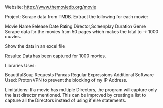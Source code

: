 Website: https://www.themoviedb.org/movie

Project: Scrape data from TMDB. Extract the following for each movie:

Movie Name
Release Date
Rating
Director,Screenplay
Duration
Genre
Scrape data for the movies from 50 pages which makes the total to -> 1000 movies.

Show the data in an excel file.

Results: Data has been captured for 1000 movies.

Libraries Used:

BeautifulSoup
Requests
Pandas
Regular Expressions
Additional Software Used: Proton VPN to prevent the blocking of my IP Address.

Limitations: If a movie has multiple Directors, the program will capture only the last director mentioned. This can be improved by creating a list to capture all the Directors instead of using if else statements.
